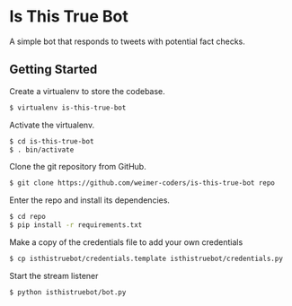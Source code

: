# Is This True Bot
A simple bot that responds to tweets with potential fact checks.

## Getting Started

Create a virtualenv to store the codebase.
```bash
$ virtualenv is-this-true-bot
```

Activate the virtualenv.
```bash
$ cd is-this-true-bot
$ . bin/activate
```

Clone the git repository from GitHub.
```bash
$ git clone https://github.com/weimer-coders/is-this-true-bot repo
```

Enter the repo and install its dependencies.
```bash
$ cd repo
$ pip install -r requirements.txt
```

Make a copy of the credentials file to add your own credentials
```bash
$ cp isthistruebot/credentials.template isthistruebot/credentials.py
```

Start the stream listener
```bash
$ python isthistruebot/bot.py
```

